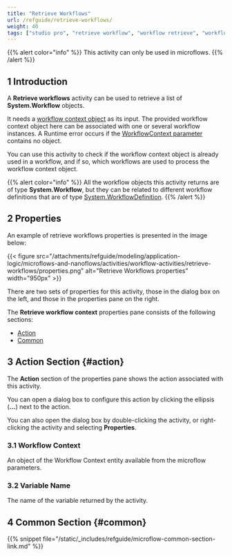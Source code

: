```yaml
---
title: "Retrieve Workflows"
url: /refguide/retrieve-workflows/
weight: 40
tags: ["studio pro", "retrieve workflow", "workflow retrieve", "workflow", "system.workflow"]
---
```


{{% alert color="info" %}}
This activity can only be used in microflows.
{{% /alert %}}

## 1 Introduction

A **Retrieve workflows** activity can be used to retrieve a list of **System.Workflow** objects.

It needs a [workflow context object](/refguide/workflow-parameters/#entity) as its input. The provided workflow context object here can be associated with one or several workflow instances. A Runtime error occurs if the [WorkflowContext parameter](/refguide/workflow-parameters/) contains no object.

You can use this activity to check if the workflow context object is already used in a workflow, and if so, which workflows are used to process the workflow context object.

{{% alert color="info" %}}
All the workflow objects this activity returns are of type **System.Workflow**, but they can be related to different workflow definitions that are of type [System.WorkflowDefinition](/refguide/workflow-engine/#definition).
{{% /alert %}}

## 2 Properties

An example of retrieve workflows properties is presented in the image below:

{{< figure src="/attachments/refguide/modeling/application-logic/microflows-and-nanoflows/activities/workflow-activities/retrieve-workflows/properties.png" alt="Retrieve Workflows properties" width="950px" >}}

There are two sets of properties for this activity, those in the dialog box on the left, and those in the properties pane on the right.

The **Retrieve workflow context** properties pane consists of the following sections:

* [Action](#action)
* [Common](#common)

## 3 Action Section {#action}

The **Action** section of the properties pane shows the action associated with this activity.

You can open a dialog box to configure this action by clicking the ellipsis (**…**) next to the action.

You can also open the dialog box by double-clicking the activity, or right-clicking the activity and selecting **Properties**.

### 3.1 Workflow Context

An object of the Workflow Context entity available from the microflow parameters.

### 3.2 Variable Name

The name of the variable returned by the activity.

## 4 Common Section {#common}

{{% snippet file="/static/_includes/refguide/microflow-common-section-link.md" %}}
